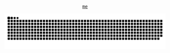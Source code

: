 <p align="center">
  <samp>
    <a href="https://ilario.dev">me</a>    
  </samp>
</p>

![snake gif](https://github.com/ilario92/ilario92/blob/output/github-contribution-grid-snake.svg)
